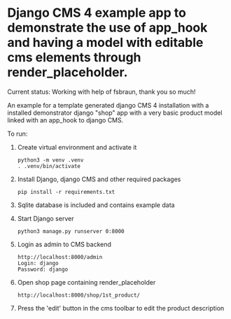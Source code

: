 # Django CMS 4 example app to demonstrate the use of app_hook and having a model with editable cms elements through render_placeholder.

Current status: Working with help of fsbraun, thank you so much! 

An example for a template generated django CMS 4 installation with a installed demonstrator django "shop" app with a very basic product model linked with an app_hook to django CMS.

To run:

1. Create virtual environment and activate it
   ```
   python3 -m venv .venv
   . .venv/bin/activate
   ```
2. Install Django, django CMS and other required packages
   ```
   pip install -r requirements.txt
   ```
3. Sqlite database is included and contains example data

4. Start Django server
   ```
   python3 manage.py runserver 0:8000
   ```
5. Login as admin to CMS backend
   ```
   http://localhost:8000/admin
   Login: django
   Password: django
   ```
6. Open shop page containing render_placeholder
   ```
   http://localhost:8000/shop/1st_product/
   ```

7. Press the 'edit' button in the cms toolbar to edit the product description

